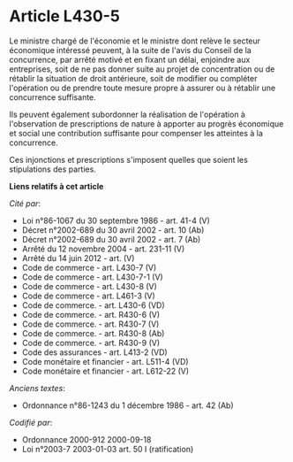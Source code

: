 # Article L430-5

Le ministre chargé de l'économie et le ministre dont relève le secteur économique intéressé peuvent, à la suite de l'avis du
Conseil de la concurrence, par arrêté motivé et en fixant un délai, enjoindre aux entreprises, soit de ne pas donner suite au
projet de concentration ou de rétablir la situation de droit antérieure, soit de modifier ou compléter l'opération ou de
prendre toute mesure propre à assurer ou à rétablir une concurrence suffisante.

Ils peuvent également subordonner la réalisation de l'opération à l'observation de prescriptions de nature à apporter au
progrès économique et social une contribution suffisante pour compenser les atteintes à la concurrence.

Ces injonctions et prescriptions s'imposent quelles que soient les stipulations des parties.

**Liens relatifs à cet article**

_Cité par_:

  - Loi n°86-1067 du 30 septembre 1986 - art. 41-4 (V)
  - Décret n°2002-689 du 30 avril 2002 - art. 10 (Ab)
  - Décret n°2002-689 du 30 avril 2002 - art. 7 (Ab)
  - Arrêté du 12 novembre 2004 - art. 231-11 (V)
  - Arrêté du 14 juin 2012 - art. (V)
  - Code de commerce - art. L430-7 (V)
  - Code de commerce - art. L430-7-1 (V)
  - Code de commerce - art. L430-8 (V)
  - Code de commerce - art. L461-3 (V)
  - Code de commerce. - art. L430-6 (VD)
  - Code de commerce. - art. R430-6 (V)
  - Code de commerce. - art. R430-7 (V)
  - Code de commerce. - art. R430-8 (Ab)
  - Code de commerce. - art. R430-9 (V)
  - Code des assurances - art. L413-2 (VD)
  - Code monétaire et financier - art. L511-4 (VD)
  - Code monétaire et financier - art. L612-22 (V)

_Anciens textes_:

  - Ordonnance n°86-1243 du 1 décembre 1986 - art. 42 (Ab)

_Codifié par_:

  - Ordonnance 2000-912 2000-09-18
  - Loi n°2003-7 2003-01-03 art. 50 I (ratification)
